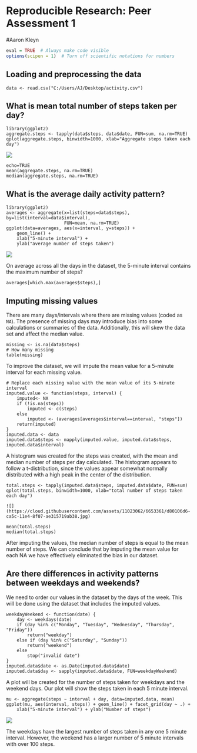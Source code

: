 # Reproducible Research: Peer Assessment 1
#Aaron Kleyn

```r
eval = TRUE  # Always make code visible
options(scipen = 1)  # Turn off scientific notations for numbers
```

## Loading and preprocessing the data
```{r loaddata}
data <- read.csv("C:/Users/AJ/Desktop/activity.csv")
```

## What is mean total number of steps taken per day?
```{r}
library(ggplot2)
aggregate.steps <- tapply(data$steps, data$date, FUN=sum, na.rm=TRUE)
qplot(aggregate.steps, binwidth=1000, xlab="Aggregate steps taken each day")
```

![](https://cloud.githubusercontent.com/assets/11023062/6653359/cf6362e4-ca5c-11e4-85ea-dd17fe053cef.jpg)

```{r}
echo=TRUE
mean(aggregate.steps, na.rm=TRUE)
median(aggregate.steps, na.rm=TRUE)
```

## What is the average daily activity pattern?
```{r}
library(ggplot2)
averages <- aggregate(x=list(steps=data$steps), by=list(interval=data$interval),
                      FUN=mean, na.rm=TRUE)
ggplot(data=averages, aes(x=interval, y=steps)) +
    geom_line() +
    xlab("5-minute interval") +
    ylab("average number of steps taken")
```
![](https://cloud.githubusercontent.com/assets/11023062/6653360/d3667606-ca5c-11e4-9874-e6867237dc98.jpg)

On average across all the days in the dataset, the 5-minute interval contains
the maximum number of steps?
```{r}
averages[which.max(averages$steps),]
```

## Imputing missing values

There are many days/intervals where there are missing values (coded as `NA`). The presence of missing days may introduce bias into some calculations or summaries of the data. Additionally, this will skew the data set and affect the median value.

```{r how_many_missing}
missing <- is.na(data$steps)
# How many missing
table(missing)
```

To improve the dataset, we will impute the mean value for a 5-minute interval for each missing value.

```{r}
# Replace each missing value with the mean value of its 5-minute interval
imputed.value <- function(steps, interval) {
    imputed<- NA
    if (!is.na(steps))
        imputed <- c(steps)
    else
        imputed <- (averages[averages$interval==interval, "steps"])
    return(imputed)
}
imputed.data <- data
imputed.data$steps <- mapply(imputed.value, imputed.data$steps, imputed.data$interval)
```
A histogram was created for the steps was created, with the mean and median number of steps per day calculated. The histogram appears to follow a t-distribution, since the values appear somewhat normally distributed with a high peak in the center of the distribution.
```{r}
total.steps <- tapply(imputed.data$steps, imputed.data$date, FUN=sum)
qplot(total.steps, binwidth=1000, xlab="total number of steps taken each day")

![](https://cloud.githubusercontent.com/assets/11023062/6653361/d80106d6-ca5c-11e4-8f07-ae315719ab38.jpg)

mean(total.steps)
median(total.steps)
```

After imputing the values, the median number of steps is equal to the mean number of steps. We can conclude that by imputing the mean value for each NA we have effectively eliminated the bias in our dataset. 

## Are there differences in activity patterns between weekdays and weekends?
We need to order our values in the dataset by the days of the week. 
This will be done using the dataset that includes the imputed values.

```{r}
weekdayWeekend <- function(date) {
    day <- weekdays(date)
    if (day %in% c("Monday", "Tuesday", "Wednesday", "Thursday", "Friday"))
        return("weekday")
    else if (day %in% c("Saturday", "Sunday"))
        return("weekend")
    else
        stop("invalid date")
}
imputed.data$date <- as.Date(imputed.data$date)
imputed.data$day <- sapply(imputed.data$date, FUN=weekdayWeekend)
```

A plot will be created for the number of steps taken for weekdays and the weekend days. Our plot will show the steps taken in each 5 minute interval.

```{r}
mu <- aggregate(steps ~ interval + day, data=imputed.data, mean)
ggplot(mu, aes(interval, steps)) + geom_line() + facet_grid(day ~ .) +
    xlab("5-minute interval") + ylab("Number of steps")
```

![](https://cloud.githubusercontent.com/assets/11023062/6653362/d9aac558-ca5c-11e4-81c9-881212fb4849.jpg)

The weekdays have the largest number of steps taken in any one 5 minute interval. However, the weekend has a larger number of 5 minute intervals with over 100 steps.
